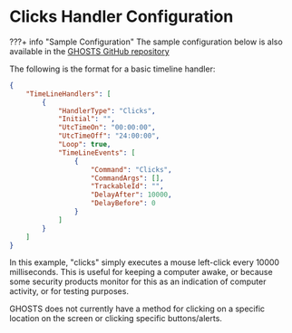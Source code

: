 # Clicks Handler Configuration

???+ info "Sample Configuration"
    The sample configuration below is also available in the [GHOSTS GitHub repository](https://github.com/cmu-sei/GHOSTS/blob/master/src/Ghosts.Client/Sample%20Timelines/clicks)

The following is the format for a basic timeline handler:

```json
{
    "TimeLineHandlers": [
        {
            "HandlerType": "Clicks",
            "Initial": "",
            "UtcTimeOn": "00:00:00",
            "UtcTimeOff": "24:00:00",
            "Loop": true,
            "TimeLineEvents": [
                {
                    "Command": "Clicks",
                    "CommandArgs": [],
                    "TrackableId": "",
                    "DelayAfter": 10000,
                    "DelayBefore": 0
                }
            ]
        }
    ]
}
```

In this example, "clicks" simply executes a mouse left-click every 10000 milliseconds. This is useful for keeping a computer awake, or because some security products monitor for this as an indication of computer activity, or for testing purposes.

GHOSTS does not currently have a method for clicking on a specific location on the screen or clicking specific buttons/alerts.
